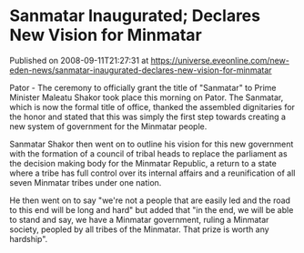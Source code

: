 # Sanmatar Inaugurated; Declares New Vision for Minmatar
Published on 2008-09-11T21:27:31 at https://universe.eveonline.com/new-eden-news/sanmatar-inaugurated-declares-new-vision-for-minmatar

Pator - The ceremony to officially grant the title of "Sanmatar" to Prime Minister Maleatu Shakor took place this morning on Pator.  The Sanmatar, which is now the formal title of office, thanked the assembled dignitaries for the honor and stated that this was simply the first step towards creating a new system of government for the Minmatar people.  
  
Sanmatar Shakor then went on to outline his vision for this new government with the formation of a council of tribal heads to replace the parliament as the decision making body for the Minmatar Republic, a return to a state where a tribe has full control over its internal affairs and a reunification of all seven Minmatar tribes under one nation.  
  
He then went on to say "we're not a people that are easily led and the road to this end will be long and hard" but added that "in the end, we will be able to stand and say, we have a Minmatar government, ruling a Minmatar society, peopled by all tribes of the Minmatar.  That prize is worth any hardship".
